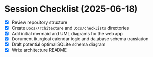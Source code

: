 # Session Checklist (2025-06-18)

- [x] Review repository structure
- [x] Create `Docs/Architecture` and `Docs/checklists` directories
- [x] Add initial mermaid and UML diagrams for the web app
- [x] Document liturgical calendar logic and database schema translation
- [x] Draft potential optimal SQLite schema diagram
- [x] Write architecture README
